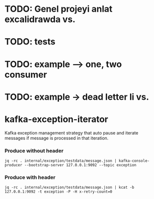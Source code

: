 # TODO: Genel projeyi anlat excalidrawda vs.
# TODO: tests
# TODO: example --> one, two consumer
# TODO: example -> dead letter li vs.

# kafka-exception-iterator
Kafka exception management strategy that auto pause and iterate messages if message is processed in that iteration. 

### Produce without header

```shell
jq -rc . internal/exception/testdata/message.json | kafka-console-producer --bootstrap-server 127.0.0.1:9092 --topic exception
```

### Produce with header

```shell
jq -rc . internal/exception/testdata/message.json | kcat -b 127.0.0.1:9092 -t exception -P -H x-retry-count=0
```